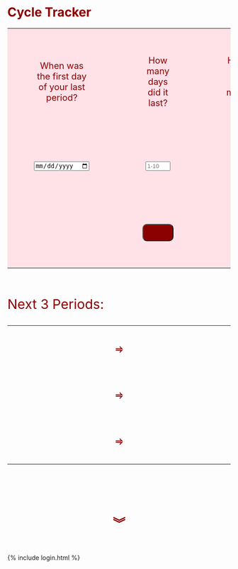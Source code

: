 <head>
<style>
.none {
  display: none;
}
span {
  color: dark red;
  font-size: 30px;
}
h1 .title {
  color: darkred;
}
button {
  padding: 10px;
  background-color: darkred;
  border-radius: 10px;
  text-align: center;
  justify-content: center;
  color: darkred;
}
input {
  color: black;
}
.tracker td {
  padding: 60px;
  width: 33.3%;
  text-align: center;
  color: darkred;
  font-size: 20px;
  border: none;
}
.tracker {
  background-color: #ffe1e8;
  border: none;
}
.date td {
  padding: 20px;
  width: 250px;;
}
.unhealthy {
  display: inline-block;
  font-size: 20px;
  border-color: darkred;
  padding: 20px;
  color: darkred;
}
a {
  color: black;
}
a.hover a.focus {
  background: none;
}
</style>
</head>
<body>




<h1 style="color:darkred;" >Cycle Tracker</h1>




<div>
  <form class="tracker">
    <table align="center" style="border:none;">
      <tr id="q">
        <td>When was the first day of your last period?</td>
        <td>How many days did it last?</td>
        <td>How long is your usual menstrual cycle?</td>
      </tr>
      <!--collect user input-->
        <tr id="input">
          <td><input type="date" id="lastperiod" required></td>
          <td><input type="number" id="periodlength" step="1" min="1" max="10" placeholder="1-10" required/></td>
          <td><input type="number" id="cyclelength" step="1" min="10" max="50" placeholder="10-50" required/></td>
        </tr>
      <tr>
        <td></td>
        <td>
          <button class="track" type="button" onclick="printDate(document.getElementById('lastperiod').value, parseInt(document.getElementById('cyclelength').value), parseInt(document.getElementById('periodlength').value))">
            TRACK
          </button>
        </td>
      </tr>
    </table>
  </form>
</div>
<br>
<div class="date">
  <p style="font-size: 30px; color: darkred;">Next 3 Periods:</p>
  <table>
    <tr>
      <td>
        <span id="period1start"></span>
      </td>
      <td>
        <p style="text-align: center; color: darkred; font-weight:bolder; font-size: 20px;">&#x2964;</p>
      </td>
      <td>
        <span id="period1end"></span>
      </td>
    </tr>
    <tr>
      <td>
        <span id="period2start"></span>
      </td>
      <td>
        <p style="text-align: center; color: darkred; font-weight:bolder; font-size: 20px;">&#x2964;</p>
      </td>
      <td>
        <span id="period2end"></span>
      </td>
    </tr>
    <tr>
      <td>
        <span id="period3start"></span>
      </td>
      <td>
        <p style="text-align: center; color: darkred; font-weight:bolder; font-size: 20px;">&#x2964;</p>
      </td>
      <td>
        <span id="period3end"></span>
      </td>
    </tr>
  </table>
  <br>
  <span class="unhealthy" id="unhealthy"></span>
</div>
  <h1 style="text-align: center; color: darkred;" >&#65086;</h1>
<br>
<script>
  // print date of next period
  function printDate(lastperiod, cyclelength, periodlength) {
    // get user inputs
    //var lastperiod = document.getElementById("lastperiod").value;
    //var cyclelength = parseInt(document.getElementById("cyclelength").value);
    //var periodlength = parseInt(document.getElementById("periodlength").value);
    // calculate date
    var resDate = new Date(lastperiod);
    for (let i = 1; i <= 3; i++) {
      resDate.setDate(resDate.getDate() + cyclelength);
      var year = resDate.getUTCFullYear();
      var month = resDate.getUTCMonth() + 1;
      var startdate = resDate.getUTCDate();
      // print dates onto site
      var periodstart = `${month}/${startdate}/${year}`;
      document.getElementById(`period${i}start`).innerHTML = periodstart;
      var enddate = resDate.getUTCDate() + periodlength - 1;
      var periodend = `${month}/${enddate}/${year}`
      document.getElementById(`period${i}end`).innerHTML = periodend
      resDate = new Date(periodstart)
      // conditional for if period has unhealthy schedule
      if(parseInt(periodlength) <= 2) {
        document.getElementById("unhealthy").innerHTML = "NOTICE: Your period is abnormally short. This may be a sign of some health concerns. <a href=\"https://www.everydayhealth.com/pms/short-periods.aspx#:~:text=A%20short%20menstrual%20period%20might,even%20a%20serious%20medical%20problem.\">Learn More</a>"
        } else {
        document.getElementById('unhealthy').innerHTML = "";
      }
    }
  }
</script>


{% include login.html %}


</body>
